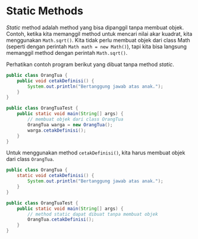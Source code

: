 # Static Methods

_Static_ method adalah method yang bisa dipanggil tanpa membuat objek. Contoh, ketika kita memanggil method untuk mencari nilai akar kuadrat, kita menggunakan `Math.sqrt()`. Kita tidak perlu membuat objek dari class Math (seperti dengan perintah `Math math = new Math()`), tapi kita bisa langsung memanggil method dengan perintah `Math.sqrt()`.

Perhatikan contoh program berikut yang dibuat tanpa method _static_.

```java
public class OrangTua {
    public void cetakDefinisi() {
        System.out.println("Bertanggung jawab atas anak.");
    }
}

public class OrangTuaTest {
    public static void main(String[] args) {
        // membuat objek dari class OrangTua
        OrangTua warga = new OrangTua(); 
        warga.cetakDefinisi();
    }
}

```

Untuk menggunakan method `cetakDefinisi()`, kita harus membuat objek dari class `OrangTua`.

```java
public class OrangTua {
    static void cetakDefinisi() {
        System.out.println("Bertanggung jawab atas anak.");
    }
}

public class OrangTuaTest {
    public static void main(String[] args) {
        // method static dapat dibuat tanpa membuat objek
        OrangTua.cetakDefinisi();
    }
}

```